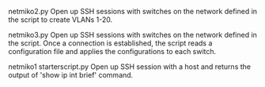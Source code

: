 netmiko2.py
Open up SSH sessions with switches on the network defined in the script to create VLANs 1-20.

netmiko3.py
Open up SSH sessions with switches on the network defined in the script. Once a connection is established, the script reads a configuration file and applies the configurations to each switch.

netmiko1 starterscript.py
Open up SSH session with a host and returns the output of 'show 
ip int brief' command.